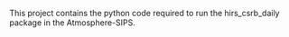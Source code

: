 This project contains the python code required to run the hirs_csrb_daily package in the Atmosphere-SIPS.